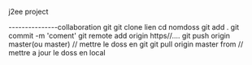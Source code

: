 j2ee project


---------------collaboration git
git clone lien
cd nomdoss
git add .
git commit -m 'coment'
git remote add origin https//.... 
git push origin master(ou master) // mettre le doss en git
git pull origin master from  // mettre a jour le doss en local
